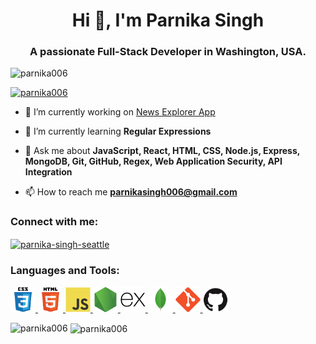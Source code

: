 <h1 align="center">Hi 👋, I'm Parnika Singh</h1>
<h3 align="center">A passionate Full-Stack Developer in Washington, USA.</h3>

<p align="left"> <img src="https://komarev.com/ghpvc/?username=parnika006&label=Profile%20views&color=0e75b6&style=flat" alt="parnika006" /> </p>

<p align="left"> <a href="https://github.com/ryo-ma/github-profile-trophy"><img src="https://github-profile-trophy.vercel.app/?username=parnika006" alt="parnika006" /></a> </p>

- 🔭 I’m currently working on [News Explorer App](git@github.com:Parnika006/se_final_project)

- 🌱 I’m currently learning **Regular Expressions**

- 💬 Ask me about **JavaScript, React, HTML, CSS, Node.js, Express, MongoDB, Git, GitHub, Regex, Web Application Security, API Integration**

- 📫 How to reach me **parnikasingh006@gmail.com**

<h3 align="left">Connect with me:</h3>
<p align="left">
<a href="https://linkedin.com/in/parnika-singh-seattle" target="blank"><img align="center" src="https://raw.githubusercontent.com/rahuldkjain/github-profile-readme-generator/master/src/images/icons/Social/linked-in-alt.svg" alt="parnika-singh-seattle" height="30" width="40" /></a>
</p>

<h3 align="left">Languages and Tools:</h3>
<p align="left"> 
<a href="https://www.w3schools.com/css/" target="_blank" rel="noreferrer"> <img src="https://raw.githubusercontent.com/devicons/devicon/master/icons/css3/css3-original-wordmark.svg" alt="css3" width="40" height="40"/> </a> 
<a href="https://www.w3.org/html/" target="_blank" rel="noreferrer"> <img src="https://raw.githubusercontent.com/devicons/devicon/master/icons/html5/html5-original-wordmark.svg" alt="html5" width="40" height="40"/> </a> 
<a href="https://developer.mozilla.org/en-US/docs/Web/JavaScript" target="_blank" rel="noreferrer"> <img src="https://raw.githubusercontent.com/devicons/devicon/master/icons/javascript/javascript-original.svg" alt="javascript" width="40" height="40"/> </a> 
<a href="https://nodejs.org/" target="_blank" rel="noreferrer"> <img src="https://raw.githubusercontent.com/devicons/devicon/master/icons/nodejs/nodejs-original.svg" alt="nodejs" width="40" height="40"/> </a>
<a href="https://expressjs.com/" target="_blank" rel="noreferrer"> <img src="https://raw.githubusercontent.com/devicons/devicon/master/icons/express/express-original.svg" alt="express" width="40" height="40"/> </a>
<a href="https://www.mongodb.com/" target="_blank" rel="noreferrer"> <img src="https://raw.githubusercontent.com/devicons/devicon/master/icons/mongodb/mongodb-original.svg" alt="mongodb" width="40" height="40"/> </a>
<a href="https://git-scm.com/" target="_blank" rel="noreferrer"> <img src="https://raw.githubusercontent.com/devicons/devicon/master/icons/git/git-original.svg" alt="git" width="40" height="40"/> </a>
<a href="https://github.com/" target="_blank" rel="noreferrer"> <img src="https://raw.githubusercontent.com/devicons/devicon/master/icons/github/github-original.svg" alt="github" width="40" height="40"/> </a>
</p>

<p><img align="left" src="https://github-readme-stats.vercel.app/api/top-langs?username=parnika006&show_icons=true&locale=en&layout=compact" alt="parnika006" /></p>

<p>&nbsp;<img align="center" src="https://github-readme-stats.vercel.app/api?username=parnika006&show_icons=true&locale=en" alt="parnika006" /></p>

  

